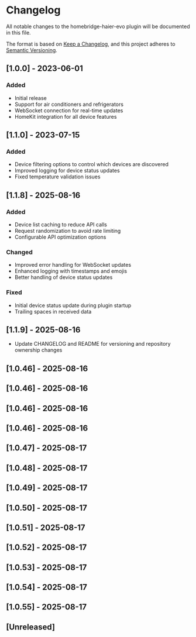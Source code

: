 # Changelog

All notable changes to the homebridge-haier-evo plugin will be documented in this file.

The format is based on [Keep a Changelog](https://keepachangelog.com/en/1.0.0/),
and this project adheres to [Semantic Versioning](https://semver.org/spec/v2.0.0.html).

## [1.0.0] - 2023-06-01

### Added

- Initial release
- Support for air conditioners and refrigerators
- WebSocket connection for real-time updates
- HomeKit integration for all device features

## [1.1.0] - 2023-07-15

### Added

- Device filtering options to control which devices are discovered
- Improved logging for device status updates
- Fixed temperature validation issues

## [1.1.8] - 2025-08-16

### Added

- Device list caching to reduce API calls
- Request randomization to avoid rate limiting
- Configurable API optimization options

### Changed

- Improved error handling for WebSocket updates
- Enhanced logging with timestamps and emojis
- Better handling of device status updates

### Fixed

- Initial device status update during plugin startup
- Trailing spaces in received data

## [1.1.9] - 2025-08-16
- Update CHANGELOG and README for versioning and repository ownership changes

## [1.0.46] - 2025-08-16

## [1.0.46] - 2025-08-16

## [1.0.46] - 2025-08-16

## [1.0.46] - 2025-08-16

## [1.0.47] - 2025-08-17

## [1.0.48] - 2025-08-17

## [1.0.49] - 2025-08-17

## [1.0.50] - 2025-08-17

## [1.0.51] - 2025-08-17

## [1.0.52] - 2025-08-17

## [1.0.53] - 2025-08-17

## [1.0.54] - 2025-08-17

## [1.0.55] - 2025-08-17

## [Unreleased]
